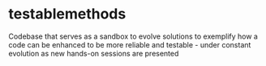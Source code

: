 # testablemethods
Codebase that serves as a sandbox to evolve solutions to exemplify how a code can be enhanced to be more reliable and testable - under constant evolution as new hands-on sessions are presented
